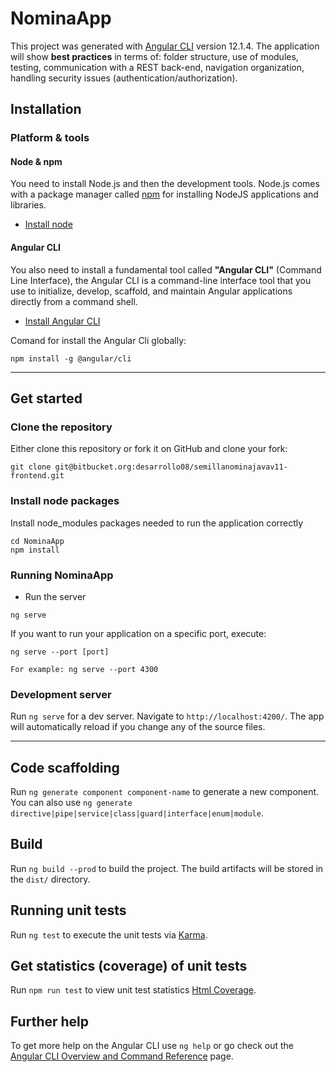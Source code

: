 # NominaApp

This project was generated with [Angular CLI](https://github.com/angular/angular-cli) version 12.1.4. The application will show **best practices** in terms of: folder structure, use of modules, testing, communication with a REST back-end, navigation organization, handling security issues (authentication/authorization).

## Installation

### Platform & tools

#### Node & npm

You need to install Node.js and then the development tools. Node.js comes with a package manager called [npm](http://npmjs.org) for installing NodeJS applications and libraries.

* [Install node](https://nodejs.org/es/ "Install node")

#### Angular CLI

You also need to install a fundamental tool called **"Angular CLI"** (Command Line Interface), the Angular CLI is a command-line interface tool that you use to initialize, develop, scaffold, and maintain Angular applications directly from a command shell.

* [Install Angular CLI](https://angular.io/cli "Install Angular CLI")

Comand for install the Angular Cli globally:
```
npm install -g @angular/cli
```
___ 

## Get started

### Clone the repository

Either clone this repository or fork it on GitHub and clone your fork:

```
git clone git@bitbucket.org:desarrollo08/semillanominajavav11-frontend.git
```

### Install node packages 

Install node_modules packages needed to run the application correctly
```
cd NominaApp
npm install
```

### Running NominaApp

* Run the server

```
ng serve
```

If you want to run your application on a specific port, execute:
```
ng serve --port [port]

For example: ng serve --port 4300
```

### Development server

Run `ng serve` for a dev server. Navigate to `http://localhost:4200/`. The app will automatically reload if you change any of the source files.

___

## Code scaffolding

Run `ng generate component component-name` to generate a new component. You can also use `ng generate directive|pipe|service|class|guard|interface|enum|module`.

## Build

Run `ng build --prod` to build the project. The build artifacts will be stored in the `dist/` directory.

## Running unit tests

Run `ng test` to execute the unit tests via [Karma](https://karma-runner.github.io).

## Get statistics (coverage) of unit tests

Run `npm run test` to view unit test statistics [Html Coverage](http://127.0.0.1:5500/coverage/NominaApp/index.html).

## Further help

To get more help on the Angular CLI use `ng help` or go check out the [Angular CLI Overview and Command Reference](https://angular.io/cli) page.